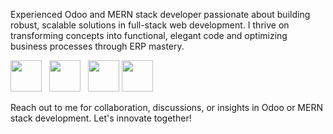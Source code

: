 
Experienced Odoo and MERN stack developer passionate about building robust, scalable solutions in full-stack web development. I thrive on transforming concepts into functional, elegant code and optimizing business processes through ERP mastery.

 <img src="https://cdn.jsdelivr.net/gh/devicons/devicon/icons/python/python-original.svg" width="50"/> &nbsp; 
 <img src="https://cdn.jsdelivr.net/gh/devicons/devicon/icons/javascript/javascript-original.svg" width="50"/> &nbsp; 
 <img src="https://cdn.jsdelivr.net/gh/devicons/devicon/icons/mongodb/mongodb-original.svg" width="50"/>
 <img src="https://cdn.jsdelivr.net/gh/devicons/devicon/icons/postgresql/postgresql-original.svg" width="50"/> 

Reach out to me for collaboration, discussions, or insights in Odoo or MERN stack development. Let's innovate together!
